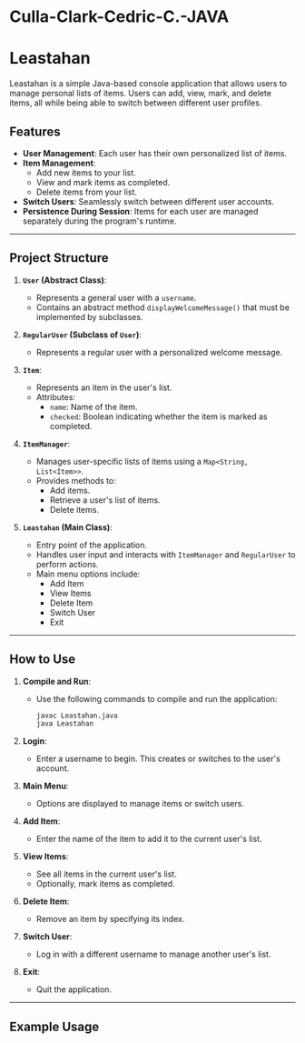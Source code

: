 # Culla-Clark-Cedric-C.-JAVA
# Leastahan

Leastahan is a simple Java-based console application that allows users to manage personal lists of items. Users can add, view, mark, and delete items, all while being able to switch between different user profiles.

## Features

- **User Management**: Each user has their own personalized list of items.
- **Item Management**:
  - Add new items to your list.
  - View and mark items as completed.
  - Delete items from your list.
- **Switch Users**: Seamlessly switch between different user accounts.
- **Persistence During Session**: Items for each user are managed separately during the program's runtime.

---

## Project Structure

1. **`User` (Abstract Class)**:
   - Represents a general user with a `username`.
   - Contains an abstract method `displayWelcomeMessage()` that must be implemented by subclasses.

2. **`RegularUser` (Subclass of `User`)**:
   - Represents a regular user with a personalized welcome message.

3. **`Item`**:
   - Represents an item in the user's list.
   - Attributes:
     - `name`: Name of the item.
     - `checked`: Boolean indicating whether the item is marked as completed.

4. **`ItemManager`**:
   - Manages user-specific lists of items using a `Map<String, List<Item>>`.
   - Provides methods to:
     - Add items.
     - Retrieve a user's list of items.
     - Delete items.

5. **`Leastahan` (Main Class)**:
   - Entry point of the application.
   - Handles user input and interacts with `ItemManager` and `RegularUser` to perform actions.
   - Main menu options include:
     - Add Item
     - View Items
     - Delete Item
     - Switch User
     - Exit

---

## How to Use

1. **Compile and Run**:
   - Use the following commands to compile and run the application:
     ```bash
     javac Leastahan.java
     java Leastahan
     ```

2. **Login**:
   - Enter a username to begin. This creates or switches to the user's account.

3. **Main Menu**:
   - Options are displayed to manage items or switch users.

4. **Add Item**:
   - Enter the name of the item to add it to the current user's list.

5. **View Items**:
   - See all items in the current user's list.
   - Optionally, mark items as completed.

6. **Delete Item**:
   - Remove an item by specifying its index.

7. **Switch User**:
   - Log in with a different username to manage another user's list.

8. **Exit**:
   - Quit the application.

---

## Example Usage

